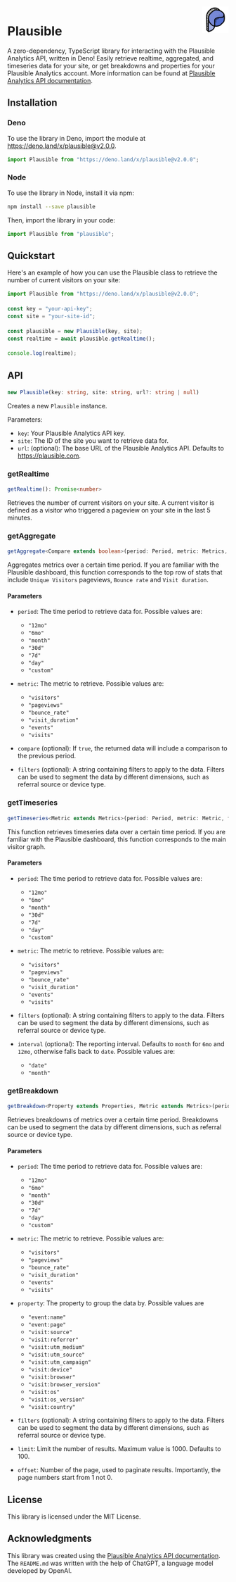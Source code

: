 <a href="https://uwuifier.com">
    <img src="assets/plausible-512.png" alt="Plausible logo" align="right" height="60" width="60" />
</a>

# Plausible

A zero-dependency, TypeScript library for interacting with the Plausible Analytics API, written in Deno! Easily retrieve realtime, aggregated, and timeseries data for your site, or get breakdowns and properties for your Plausible Analytics account. More information can be found at [Plausible Analytics API documentation](https://plausible.io/docs/stats-api).

## Installation

### Deno

To use the library in Deno, import the module at https://deno.land/x/plausible@v2.0.0.

```ts
import Plausible from "https://deno.land/x/plausible@v2.0.0";
```

### Node

To use the library in Node, install it via npm:

```bash
npm install --save plausible
```

Then, import the library in your code:

```ts
import Plausible from "plausible";
```

## Quickstart

Here's an example of how you can use the Plausible class to retrieve the number of current visitors on your site:

```ts
import Plausible from "https://deno.land/x/plausible@v2.0.0";

const key = "your-api-key";
const site = "your-site-id";

const plausible = new Plausible(key, site);
const realtime = await plausible.getRealtime();

console.log(realtime);
```

## API
```ts
new Plausible(key: string, site: string, url?: string | null)
```
Creates a new `Plausible` instance.

Parameters:

- `key`: Your Plausible Analytics API key.
- `site`: The ID of the site you want to retrieve data for.
- `url`: (optional): The base URL of the Plausible Analytics API. Defaults to https://plausible.com.

### getRealtime

```ts
getRealtime(): Promise<number>
```

Retrieves the number of current visitors on your site. A current visitor is defined as a visitor who triggered a pageview on your site in the last 5 minutes.

### getAggregate

```ts
getAggregate<Compare extends boolean>(period: Period, metric: Metrics, compare?: Compare | null, filters?: string | null): Promise<Aggregated<Compare>>
```

Aggregates metrics over a certain time period. If you are familiar with the Plausible dashboard, this function corresponds to the top row of stats that include `Unique Visitors` pageviews, `Bounce rate` and `Visit duration`.

#### Parameters

- `period`: The time period to retrieve data for. Possible values are:
    - `"12mo"`
    - `"6mo"`
    - `"month"`
    - `"30d"`
    - `"7d"`
    - `"day"`
    - `"custom"`

- `metric`: The metric to retrieve. Possible values are:
    - `"visitors"`
    - `"pageviews"`
    - `"bounce_rate"`
    - `"visit_duration"`
    - `"events"`
    - `"visits"`

- `compare` (optional): If `true`, the returned data will include a comparison to the previous period.

- `filters` (optional): A string containing filters to apply to the data. Filters can be used to segment the data by different dimensions, such as referral source or device type.

### getTimeseries

```ts
getTimeseries<Metric extends Metrics>(period: Period, metric: Metric, filters?: string | null, interval? Interval | null): Promise<Datapoints<Metric>>
```

This function retrieves timeseries data over a certain time period. If you are familiar with the Plausible dashboard, this function corresponds to the main visitor graph.

#### Parameters

- `period`: The time period to retrieve data for. Possible values are:
    - `"12mo"`
    - `"6mo"`
    - `"month"`
    - `"30d"`
    - `"7d"`
    - `"day"`
    - `"custom"`

- `metric`: The metric to retrieve. Possible values are:
    - `"visitors"`
    - `"pageviews"`
    - `"bounce_rate"`
    - `"visit_duration"`
    - `"events"`
    - `"visits"`

- `filters` (optional): A string containing filters to apply to the data. Filters can be used to segment the data by different dimensions, such as referral source or device type.

- `interval` (optional): The reporting interval. Defaults to `month` for `6mo` and `12mo`, otherwise falls back to `date`. Possible values are:
    - `"date"`
    - `"month"`
    
### getBreakdown

```ts
getBreakdown<Property extends Properties, Metric extends Metrics>(period: Period, metric: Metric, property: Property, filter?: string | null, limit?: number | null, page?: number | null): Promise<Breakdowns<Property, Metric>>
```

Retrieves breakdowns of metrics over a certain time period. Breakdowns can be used to segment the data by different dimensions, such as referral source or device type.

#### Parameters

- `period`: The time period to retrieve data for. Possible values are:
    - `"12mo"`
    - `"6mo"`
    - `"month"`
    - `"30d"`
    - `"7d"`
    - `"day"`
    - `"custom"`

- `metric`: The metric to retrieve. Possible values are:
    - `"visitors"`
    - `"pageviews"`
    - `"bounce_rate"`
    - `"visit_duration"`
    - `"events"`
    - `"visits"`

- `property`: The property to group the data by. Possible values are
    - `"event:name"`
    - `"event:page"`
    - `"visit:source"`
    - `"visit:referrer"`
    - `"visit:utm_medium"`
    - `"visit:utm_source"`
    - `"visit:utm_campaign"`
    - `"visit:device"`
    - `"visit:browser"`
    - `"visit:browser_version"`
    - `"visit:os"`
    - `"visit:os_version"`
    - `"visit:country"`

- `filters` (optional): A string containing filters to apply to the data. Filters can be used to segment the data by different dimensions, such as referral source or device type.

- `limit`: Limit the number of results. Maximum value is 1000. Defaults to 100. 

- `offset`: Number of the page, used to paginate results. Importantly, the page numbers start from 1 not 0.

## License

This library is licensed under the MIT License.

## Acknowledgments

This library was created using the [Plausible Analytics API documentation](https://plausible.io/docs/stats-api). The `README.md` was written with the help of ChatGPT, a language model developed by OpenAI.
